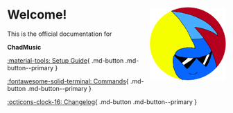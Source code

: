 <h1>
    Welcome! <img align="right" src="assets/deejaytreefiddy.png" width=175>
</h1>

This is the official documentation for

**ChadMusic**

[:material-tools: Setup Guide](./setup/getting_started.md){ .md-button .md-button--primary }

[:fontawesome-solid-terminal: Commands](./commands.md){ .md-button .md-button--primary }

[:octicons-clock-16: Changelog](./changelog.md){ .md-button .md-button--primary }
